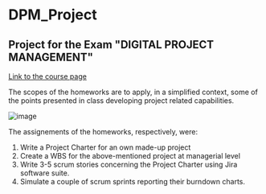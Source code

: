 # DPM_Project
## Project for the Exam "DIGITAL PROJECT MANAGEMENT" 

[Link to the course page](http://emanueledellavalle.org/teaching/digital-project-management-2020-21/)

The scopes of the homeworks are to apply, in a simplified context, some of the points presented in class developing project related capabilities.

![image](https://user-images.githubusercontent.com/37812489/128361043-b2aeae23-db8a-4582-84e1-e9c458cfe2c6.png)

The assignements of the homeworks, respectively, were:

1. Write a Project Charter for an own made-up project
2. Create a WBS for the above-mentioned project at managerial level
3. Write 3-5 scrum stories concerning the Project Charter using Jira software suite.
4. Simulate a couple of scrum sprints reporting their burndown charts.

